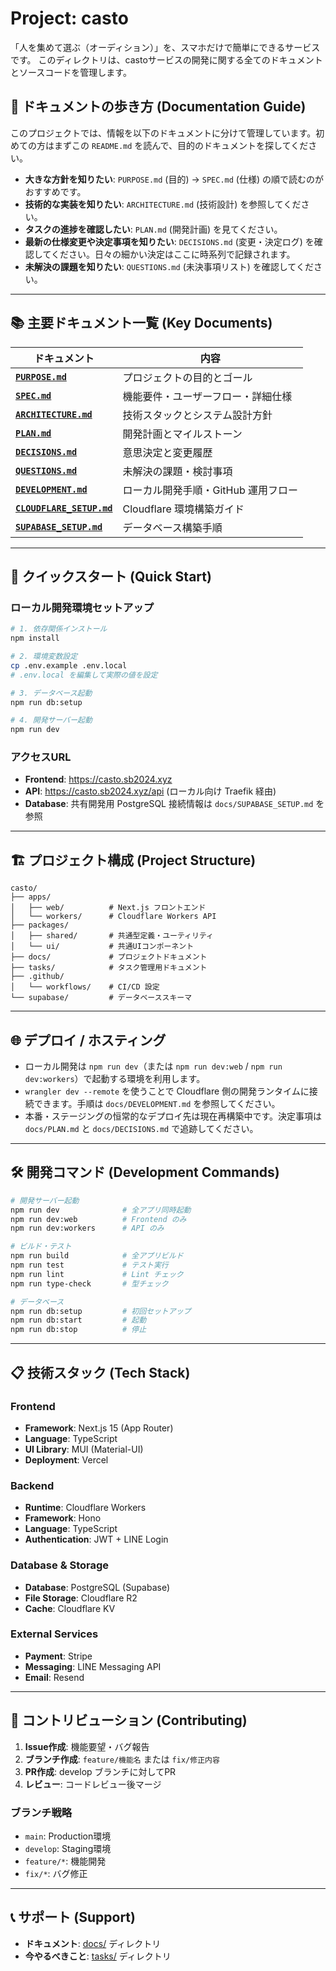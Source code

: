 # Project: casto

「人を集めて選ぶ（オーディション）」を、スマホだけで簡単にできるサービスです。
このディレクトリは、castoサービスの開発に関する全てのドキュメントとソースコードを管理します。

## 📖 ドキュメントの歩き方 (Documentation Guide)

このプロジェクトでは、情報を以下のドキュメントに分けて管理しています。初めての方はまずこの `README.md` を読んで、目的のドキュメントを探してください。

- **大きな方針を知りたい**: `PURPOSE.md` (目的) → `SPEC.md` (仕様) の順で読むのがおすすめです。
- **技術的な実装を知りたい**: `ARCHITECTURE.md` (技術設計) を参照してください。
- **タスクの進捗を確認したい**: `PLAN.md` (開発計画) を見てください。
- **最新の仕様変更や決定事項を知りたい**: `DECISIONS.md` (変更・決定ログ) を確認してください。日々の細かい決定はここに時系列で記録されます。
- **未解決の課題を知りたい**: `QUESTIONS.md` (未決事項リスト) を確認してください。

---

## 📚 主要ドキュメント一覧 (Key Documents)

| ドキュメント                               | 内容                                               |
| ------------------------------------------ | -------------------------------------------------- |
| [**`PURPOSE.md`**](./docs/PURPOSE.md)      | プロジェクトの目的とゴール                          |
| [**`SPEC.md`**](./docs/SPEC.md)            | 機能要件・ユーザーフロー・詳細仕様                  |
| [**`ARCHITECTURE.md`**](./docs/ARCHITECTURE.md) | 技術スタックとシステム設計方針                     |
| [**`PLAN.md`**](./docs/PLAN.md)            | 開発計画とマイルストーン                            |
| [**`DECISIONS.md`**](./docs/DECISIONS.md)  | 意思決定と変更履歴                                 |
| [**`QUESTIONS.md`**](./docs/QUESTIONS.md)  | 未解決の課題・検討事項                              |
| [**`DEVELOPMENT.md`**](./docs/DEVELOPMENT.md) | ローカル開発手順・GitHub 運用フロー               |
| [**`CLOUDFLARE_SETUP.md`**](./docs/CLOUDFLARE_SETUP.md) | Cloudflare 環境構築ガイド                      |
| [**`SUPABASE_SETUP.md`**](./docs/SUPABASE_SETUP.md) | データベース構築手順                              |

---

## 🚀 クイックスタート (Quick Start)

### ローカル開発環境セットアップ
```bash
# 1. 依存関係インストール
npm install

# 2. 環境変数設定
cp .env.example .env.local
# .env.local を編集して実際の値を設定

# 3. データベース起動
npm run db:setup

# 4. 開発サーバー起動
npm run dev
```

### アクセスURL
- **Frontend**: https://casto.sb2024.xyz
- **API**: https://casto.sb2024.xyz/api (ローカル向け Traefik 経由)
- **Database**: 共有開発用 PostgreSQL 接続情報は `docs/SUPABASE_SETUP.md` を参照

---

## 🏗️ プロジェクト構成 (Project Structure)

```
casto/
├── apps/
│   ├── web/          # Next.js フロントエンド
│   └── workers/      # Cloudflare Workers API
├── packages/
│   ├── shared/       # 共通型定義・ユーティリティ
│   └── ui/           # 共通UIコンポーネント
├── docs/             # プロジェクトドキュメント
├── tasks/            # タスク管理用ドキュメント
├── .github/
│   └── workflows/    # CI/CD 設定
└── supabase/         # データベーススキーマ
```

---

## 🌐 デプロイ / ホスティング

- ローカル開発は `npm run dev`（または `npm run dev:web` / `npm run dev:workers`）で起動する環境を利用します。
- `wrangler dev --remote` を使うことで Cloudflare 側の開発ランタイムに接続できます。手順は `docs/DEVELOPMENT.md` を参照してください。
- 本番・ステージングの恒常的なデプロイ先は現在再構築中です。決定事項は `docs/PLAN.md` と `docs/DECISIONS.md` で追跡してください。

---

## 🛠️ 開発コマンド (Development Commands)

```bash
# 開発サーバー起動
npm run dev              # 全アプリ同時起動
npm run dev:web          # Frontend のみ
npm run dev:workers      # API のみ

# ビルド・テスト
npm run build            # 全アプリビルド
npm run test             # テスト実行
npm run lint             # Lint チェック
npm run type-check       # 型チェック

# データベース
npm run db:setup         # 初回セットアップ
npm run db:start         # 起動
npm run db:stop          # 停止
```

---

## 📋 技術スタック (Tech Stack)

### Frontend
- **Framework**: Next.js 15 (App Router)
- **Language**: TypeScript
- **UI Library**: MUI (Material-UI)
- **Deployment**: Vercel

### Backend
- **Runtime**: Cloudflare Workers
- **Framework**: Hono
- **Language**: TypeScript
- **Authentication**: JWT + LINE Login

### Database & Storage
- **Database**: PostgreSQL (Supabase)
- **File Storage**: Cloudflare R2
- **Cache**: Cloudflare KV

### External Services
- **Payment**: Stripe
- **Messaging**: LINE Messaging API
- **Email**: Resend

---

## 🤝 コントリビューション (Contributing)

1. **Issue作成**: 機能要望・バグ報告
2. **ブランチ作成**: `feature/機能名` または `fix/修正内容`
3. **PR作成**: develop ブランチに対してPR
4. **レビュー**: コードレビュー後マージ

### ブランチ戦略
- `main`: Production環境
- `develop`: Staging環境  
- `feature/*`: 機能開発
- `fix/*`: バグ修正

---

## 📞 サポート (Support)

- **ドキュメント**: [docs/](./docs/) ディレクトリ
- **今やるべきこと**: [tasks/](./tasks/) ディレクトリ
